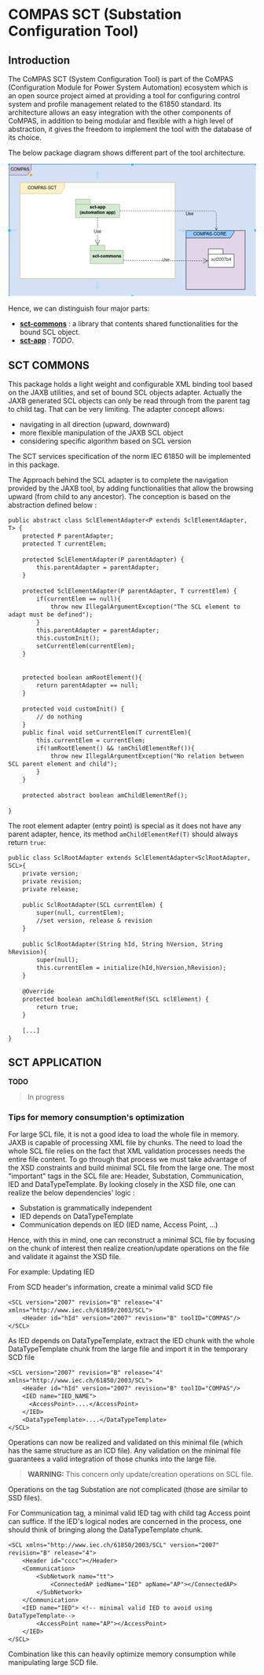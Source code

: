 <!-- SPDX-FileCopyrightText: 2022 RTE FRANCE -->
<!-- -->
<!-- SPDX-License-Identifier: Apache-2.0 -->
# COMPAS SCT (Substation Configuration Tool)
## Introduction

The CoMPAS SCT (System Configuration Tool) is part of the CoMPAS (Configuration Module for Power System Automation)
ecosystem which is an open source project aimed at providing a tool for configuring control system and
profile management related to the 61850 standard. Its architecture allows an easy integration with the other
components of CoMPAS, in addition to being modular and flexible with a high level of abstraction, it gives
the freedom to implement the tool with the database of its choice.

The below package diagram shows different part of the tool architecture.

![Package Diagram](images/PackageDiagram-CompasSCT.png)

Hence, we can distinguish four major parts:

* **[sct-commons](#SCT-COMMONS)** : a library that contents shared functionalities for the bound SCL object.
* **[sct-app](#SCT-APPLICATION)** : *TODO*.

## SCT COMMONS
This package holds a light weight and configurable XML binding tool based on the JAXB utilities, and set of bound SCL 
objects adapter. Actually the JAXB generated SCL objects can only be read through from the parent tag to child tag. That can be very limiting.
The adapter concept allows:
* navigating in all direction (upward, downward)
* more flexible manipulation of the JAXB SCL object
* considering specific algorithm based on SCL version

The SCT services specification of the norm IEC 61850  will be implemented in this package.

The Approach behind the SCL adapter is to complete the navigation provided by the JAXB tool, by adding 
functionalities that allow the browsing upward (from child to any ancestor). The conception is based on the 
abstraction defined below :

    public abstract class SclElementAdapter<P extends SclElementAdapter, T> {
        protected P parentAdapter;
        protected T currentElem;
    
        protected SclElementAdapter(P parentAdapter) {
            this.parentAdapter = parentAdapter;
        }
    
        protected SclElementAdapter(P parentAdapter, T currentElem) {
            if(currentElem == null){
                throw new IllegalArgumentException("The SCL element to adapt must be defined");
            }
            this.parentAdapter = parentAdapter;
            this.customInit();
            setCurrentElem(currentElem);
        }
    
    
        protected boolean amRootElement(){
            return parentAdapter == null;
        }
    
        protected void customInit() {
            // do nothing
        }
        public final void setCurrentElem(T currentElem){
            this.currentElem = currentElem;
            if(!amRootElement() && !amChildElementRef()){
                throw new IllegalArgumentException("No relation between SCL parent element and child");
            }
        }
    
        protected abstract boolean amChildElementRef();
    
    }

The root element adapter (entry point) is special as it does not have any parent adapter, hence, its method `amChildElementRef(T)` 
should always return `true`:

    public class SclRootAdapter extends SclElementAdapter<SclRootAdapter, SCL>{
        private version;
        private revision;
        private release;
    
        public SclRootAdapter(SCL currentElem) {
            super(null, currentElem);
            //set version, release & revision
        }
    
        public SclRootAdapter(String hId, String hVersion, String hRevision){
            super(null);
            this.currentElem = initialize(hId,hVersion,hRevision);
        }
    
        @Override
        protected boolean amChildElementRef(SCL sclElement) {
            return true;
        }

        [...]
    }

## SCT APPLICATION
**TODO**
> In progress

### Tips for memory consumption's optimization
For large SCL file, it is not a good idea to load the whole file in memory. JAXB is capable of processing XML file by chunks. 
The need to load the whole SCL file relies on the fact that XML validation processes needs the entire file content.
To go through that process we must take advantage of the XSD constraints and build minimal SCL file from the large one.
The most "important" tags in the SCL file are: Header, Substation, Communication, IED and DataTypeTemplate. By looking closely in the XSD file, one can realize
the below dependencies' logic :
* Substation is grammatically independent
* IED depends on DataTypeTemplate
* Communication depends on IED (IED name, Access Point, ...)
 
Hence, with this in mind, one can reconstruct a minimal SCL file by focusing on the chunk of interest then realize creation/update operations
on the file and validate it against the XSD file.

For example: Updating IED

From SCD header's information, create a minimal valid SCD file
```
<SCL version="2007" revision="B" release="4" xmlns="http://www.iec.ch/61850/2003/SCL">
    <Header id="hId" version="2007" revision="B" toolID="COMPAS"/>
</SCL>
```
As IED depends on DataTypeTemplate, extract the IED chunk with the whole DataTypeTemplate chunk from the large file and 
import it in the temporary SCD file
```
<SCL version="2007" revision="B" release="4" xmlns="http://www.iec.ch/61850/2003/SCL">
    <Header id="hId" version="2007" revision="B" toolID="COMPAS"/>
    <IED name="IED_NAME">
      <AccessPoint>....</AccessPoint>
    </IED>
    <DataTypeTemplate>....</DataTypeTemplate>
</SCL>
```
Operations can now be realized and validated on this minimal file (which has the same structure as an ICD file). 
Any validation on the minimal file guarantees a valid integration of those chunks into the large file.

> **WARNING:** This concern only update/creation operations on SCL file.

Operations on the tag Substation are not complicated (those are similar to SSD files). 

For Communication tag, a minimal valid IED tag with child tag Access point can suffice. If the IED's logical nodes 
are concerned in the process, one should think of bringing along the DataTypeTemplate chunk.

```
<SCL xmlns="http://www.iec.ch/61850/2003/SCL" version="2007" revision="B" release="4">
    <Header id="cccc"></Header>
    <Communication>
        <SubNetwork name="tt">
            <ConnectedAP iedName="IED" apName="AP"></ConnectedAP>
        </SubNetwork>
    </Communication>
    <IED name="IED"> <!-- minimal valid IED to avoid using DataTypeTemplate-->
        <AccessPoint name="AP"></AccessPoint>
    </IED>
</SCL>
```
Combination like this can heavily optimize memory consumption while manipulating large SCD file. 

